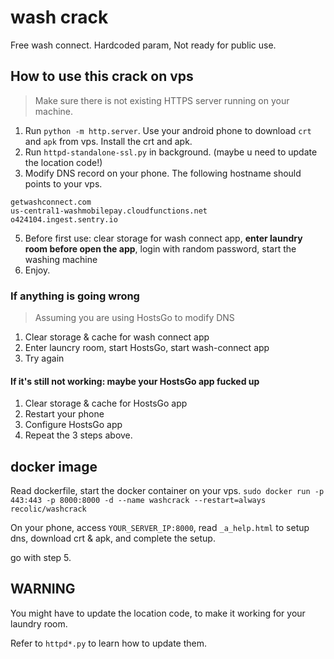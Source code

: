 # wash crack

Free wash connect. Hardcoded param, Not ready for public use.

## How to use this crack on vps

> Make sure there is not existing HTTPS server running on your machine.

1. Run `python -m http.server`. Use your android phone to download `crt` and `apk` from vps. Install the crt and apk.
2. Run `httpd-standalone-ssl.py` in background. (maybe u need to update the location code!)
3. Modify DNS record on your phone. The following hostname should points to your vps.

```
getwashconnect.com
us-central1-washmobilepay.cloudfunctions.net
o424104.ingest.sentry.io
```

5. Before first use: clear storage for wash connect app, **enter laundry room before open the app**, login with random password, start the washing machine
6. Enjoy.

### If anything is going wrong

> Assuming you are using HostsGo to modify DNS

1. Clear storage & cache for wash connect app
2. Enter launcry room, start HostsGo, start wash-connect app
3. Try again

#### If it's still not working: maybe your HostsGo app fucked up

1. Clear storage & cache for HostsGo app
2. Restart your phone
3. Configure HostsGo app
4. Repeat the 3 steps above.

## docker image

Read dockerfile, start the docker container on your vps. `sudo docker run -p 443:443 -p 8000:8000 -d --name washcrack --restart=always recolic/washcrack`

On your phone, access `YOUR_SERVER_IP:8000`, read `_a_help.html` to setup dns, download crt & apk, and complete the setup.

go with step 5.

## WARNING

You might have to update the location code, to make it working for your laundry room.

Refer to `httpd*.py` to learn how to update them.


